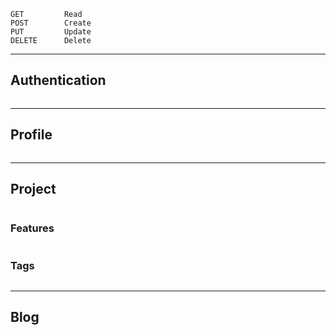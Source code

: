 ```
GET         Read
POST        Create
PUT         Update
DELETE      Delete
```

---

## Authentication

```

```

---

## Profile

```

```

---

## Project

```

```

### Features

```

```

### Tags

```

```

---

## Blog

```

```

```

```
